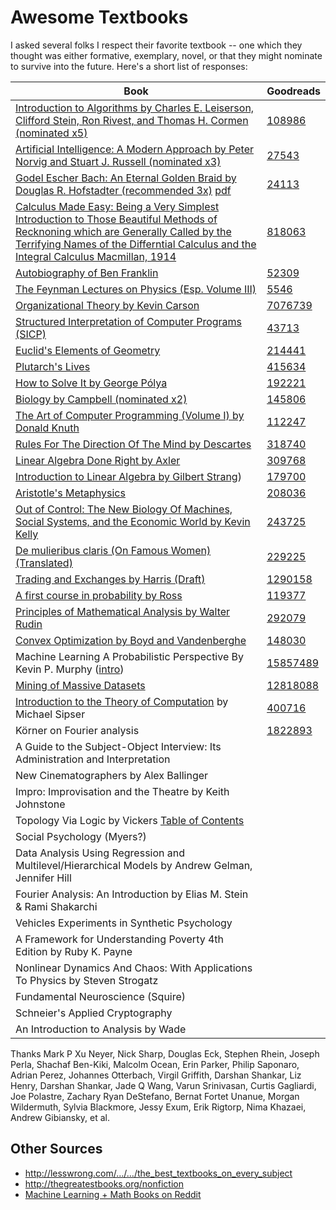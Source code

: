 # Awesome Textbooks

I asked several folks I respect their favorite textbook -- one which they thought was either formative, exemplary, novel, or that they might nominate to survive into the future. Here's a short list of responses:

| Book | Goodreads |
|------|------|
| [Introduction to Algorithms by Charles E. Leiserson, Clifford Stein, Ron Rivest, and Thomas H. Cormen (nominated x5)](http://citc.ui.ac.ir/zamani/clrs.pdf) | [108986](https://www.goodreads.com/book/show/108986.Introduction_to_Algorithms) | 
| [Artificial Intelligence: A Modern Approach by Peter Norvig and Stuart J. Russell (nominated x3)](http://www.cin.ufpe.br/~tfl2/artificial-intelligence-modern-approach.9780131038059.25368.pdf) | [27543](https://www.goodreads.com/book/show/27543.Artificial_Intelligence) |
| [Godel Escher Bach: An Eternal Golden Braid by Douglas R. Hofstadter (recommended 3x)](https://archive.org/details/GEBen_201404) [pdf](http://www.physixfan.com/wp-content/files/GEBen.pdf) | [24113](https://www.goodreads.com/book/show/24113.G_del_Escher_Bach) |
| [Calculus Made Easy: Being a Very Simplest Introduction to Those Beautiful Methods of Recknoning which are Generally Called by the Terrifying Names of the Differntial Calculus and the Integral Calculus Macmillan, 1914](https://archive.org/details/CalculusMadeEasy) | [818063](https://www.goodreads.com/book/show/818063.Calculus_Made_Easy) |
| [Autobiography of Ben Franklin](https://archive.org/details/autobiographybe00frangoog) | [52309](https://www.goodreads.com/book/show/52309.The_Autobiography_of_Benjamin_Franklin) |
| [The Feynman Lectures on Physics (Esp. Volume III)](https://archive.org/details/TheFeynmanLecturesOnPhysicsVolumes1_3_1963) | [5546](https://www.goodreads.com/book/show/5546.The_Feynman_Lectures_on_Physics) |
| [Organizational Theory by Kevin Carson](http://www.mutualist.org/sitebuildercontent/sitebuilderfiles/otkc11.pdf) | [7076739](https://www.goodreads.com/book/show/7076739-organization-theory)|
| [Structured Interpretation of Computer Programs (SICP)](http://web.mit.edu/alexmv/6.037/sicp.pdf) | [43713](https://www.goodreads.com/book/show/43713.Structure_and_Interpretation_of_Computer_Programs)|
| [Euclid's Elements of Geometry](https://archive.org/details/tayloreuclid00euclrich) | [214441](https://www.goodreads.com/book/show/214441.Euclid_s_Elements) |
| [Plutarch's Lives](http://classics.mit.edu/Browse/browse-Plutarch.html) | [415634](https://www.goodreads.com/book/show/415634.Plutarch_s_Lives_Volume_1) |
| [How to Solve It by George Pólya](https://notendur.hi.is/hei2/teaching/Polya_HowToSolveIt.pdf) | [192221](https://www.goodreads.com/book/show/192221.How_to_Solve_It) |
| [Biology by Campbell (nominated x2)](http://m-learning.zju.edu.cn/G2S/eWebEditor/uploadfile/20120925133308427.pdf) | [145806](https://www.goodreads.com/book/show/145806.Biology) |
| [The Art of Computer Programming (Volume I) by Donald Knuth](http://broiler.astrometry.net/~kilian/The_Art_of_Computer_Programming%20-%20Vol%201.pdf) | [112247](https://www.goodreads.com/book/show/112247.Art_of_Computer_Programming_Volume_1) |
| [Rules For The Direction Of The Mind by Descartes](https://archive.org/details/descartessrulesf032479mbp) | [318740](https://www.goodreads.com/book/show/318740.Rules_for_the_Direction_of_the_Mind)|
| [Linear Algebra Done Right by Axler](https://math-test.googlecode.com/files/Linear%20Algebra%20Done%20Right,%202nd%20Ed%20-%20Sheldon%20Axler.pdf) | [309768](https://www.goodreads.com/book/show/309768.Linear_Algebra_Done_Right) |
| [Introduction to Linear Algebra by Gilbert Strang](http://genes.mit.edu/burgelab/yarden/strang_linear_algebra.pdf)) | [179700](https://www.goodreads.com/book/show/179700.Introduction_to_Linear_Algebra) |
| [Aristotle's Metaphysics](https://archive.org/stream/AristotleOrganon/AristotleOrganoncollectedWorks#page/n601/mode/2up) | [208036](https://www.goodreads.com/book/show/208036.Metaphysics) |
| [Out of Control: The New Biology Of Machines, Social Systems, and the Economic World by Kevin Kelly](http://kk.org/mt-files/books-mt/ooc-mf.pdf) | [243725](https://www.goodreads.com/book/show/243725.Out_of_Control) |
| [De mulieribus claris (On Famous Women) (Translated)](https://books.google.com/books?id=pArYB6VgRq8C&pg=PA3&source=gbs_toc_r&cad=3#v=onepage) | [229225](https://www.goodreads.com/book/show/229225.Famous_Women) |
| [Trading and Exchanges by Harris (Draft)](http://www-bcf.usc.edu/~lharris/Trading/Book/Book-extract.pdf) | [1290158](https://www.goodreads.com/book/show/1290158.Trading_and_Exchanges) |
| [A first course in probability by Ross](http://zalsiary.kau.edu.sa/Files/0009120/Files/119387_A_First_Course_in_Probability_8th_Edition.pdf) | [119377](https://www.goodreads.com/book/show/119377.A_First_Course_in_Probability) |
| [Principles of Mathematical Analysis by Walter Rudin](https://notendur.hi.is/vae11/%C3%9Eekking/principles_of_mathematical_analysis_walter_rudin.pdf) | [292079](https://www.goodreads.com/book/show/292079.Principles_of_Mathematical_Analysis)|
| [Convex Optimization by Boyd and Vandenberghe](https://web.stanford.edu/~boyd/cvxbook/bv_cvxbook.pdf) | [148030](https://www.goodreads.com/book/show/148030.Convex_Optimization)|
| Machine Learning A Probabilistic Perspective By Kevin P. Murphy ([intro](https://www.cs.ubc.ca/~murphyk/MLbook/pml-intro-22may12.pdf)) | [15857489](https://www.goodreads.com/book/show/15857489-machine-learning) |
| [Mining of Massive Datasets](http://infolab.stanford.edu/~ullman/mmds/book.pdf) | [12818088](https://www.goodreads.com/book/show/12818088-mining-of-massive-datasets) |
| [Introduction to the Theory of Computation](http://www.cin.ufpe.br/~jjss/Introcuction%20to%20Theory%20of%20computation%20by%20Micheal%20Sipser%20Ist%20Ed..pdf) by Michael Sipser | [400716](https://www.goodreads.com/book/show/400716.Introduction_to_the_Theory_of_Computation)
| Körner on Fourier analysis | [1822893](https://www.goodreads.com/book/show/1822893) |
| A Guide to the Subject-Object Interview: Its Administration and Interpretation | |
| New Cinematographers by Alex Ballinger | |
| Impro: Improvisation and the Theatre by Keith Johnstone | |
| Topology Via Logic by Vickers [Table of Contents](http://www.gbv.de/dms/ilmenau/toc/21309293X.PDF) | |
| Social Psychology (Myers?) | |
| Data Analysis Using Regression and Multilevel/Hierarchical Models by Andrew Gelman, Jennifer Hill | |
| Fourier Analysis: An Introduction by Elias M. Stein & Rami Shakarchi | |
| Vehicles Experiments in Synthetic Psychology | |
| A Framework for Understanding Poverty 4th Edition by Ruby K. Payne | |
| Nonlinear Dynamics And Chaos: With Applications To Physics by Steven Strogatz | |
| Fundamental Neuroscience (Squire) | |
| Schneier's Applied Cryptography | |
| An Introduction to Analysis by Wade | |

Thanks Mark P Xu Neyer, Nick Sharp, Douglas Eck, Stephen Rhein, Joseph Perla,
Shachaf Ben-Kiki, Malcolm Ocean, Erin Parker, Philip Saponaro, Adrian Perez,
Johannes Otterbach, Virgil Griffith, Darshan Shankar, Liz Henry, Darshan
Shankar, Jade Q Wang, Varun Srinivasan, Curtis Gagliardi, Joe Polastre, Zachary
Ryan DeStefano, Bernat Fortet Unanue, Morgan Wildermuth, Sylvia Blackmore, Jessy
Exum, Erik Rigtorp, Nima Khazaei, Andrew Gibiansky, et al.

## Other Sources

* http://lesswrong.com/…/…/the_best_textbooks_on_every_subject
* http://thegreatestbooks.org/nonfiction
* [Machine Learning + Math Books on Reddit](https://www.reddit.com/r/MachineLearning/comments/1jeawf/machine_learning_books)
